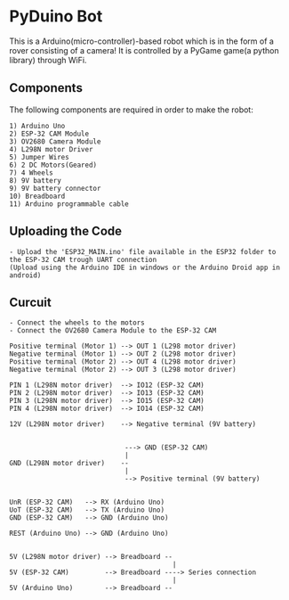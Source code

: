 # PyDuino Bot
This is a Arduino(micro-controller)-based robot which is in the form of a rover consisting of a camera! It is controlled by a PyGame game(a python library) through WiFi.

## Components
The following components are required in order to make the robot:
```
1) Arduino Uno
2) ESP-32 CAM Module
3) OV2680 Camera Module
4) L298N motor Driver
5) Jumper Wires
6) 2 DC Motors(Geared)
7) 4 Wheels
8) 9V battery
9) 9V battery connector
10) Breadboard
11) Arduino programmable cable
```
## Uploading the Code
```
- Upload the 'ESP32_MAIN.ino' file available in the ESP32 folder to the ESP-32 CAM trough UART connection
(Upload using the Arduino IDE in windows or the Arduino Droid app in android)
```
## Curcuit
```
- Connect the wheels to the motors
- Connect the OV2680 Camera Module to the ESP-32 CAM
```
```
Positive terminal (Motor 1) --> OUT 1 (L298 motor driver)
Negative terminal (Motor 1) --> OUT 2 (L298 motor driver)
Positive terminal (Motor 2) --> OUT 4 (L298 motor driver)
Negative terminal (Motor 2) --> OUT 3 (L298 motor driver)

PIN 1 (L298N motor driver)  --> IO12 (ESP-32 CAM)
PIN 2 (L298N motor driver)  --> IO13 (ESP-32 CAM)
PIN 3 (L298N motor driver)  --> IO15 (ESP-32 CAM)
PIN 4 (L298N motor driver)  --> IO14 (ESP-32 CAM)

12V (L298N motor driver)    --> Negative terminal (9V battery)


                             ---> GND (ESP-32 CAM)
                             |
GND (L298N motor driver)    --
                             |
                             --> Positive terminal (9V battery)


UnR (ESP-32 CAM)   --> RX (Arduino Uno)
UoT (ESP-32 CAM)   --> TX (Arduino Uno)
GND (ESP-32 CAM)   --> GND (Arduino Uno)

REST (Arduino Uno) --> GND (Arduino Uno)


5V (L298N motor driver) --> Breadboard --
                                         |
5V (ESP-32 CAM)         --> Breadboard ----> Series connection
                                         |
5V (Arduino Uno)        --> Breadboard --
```
